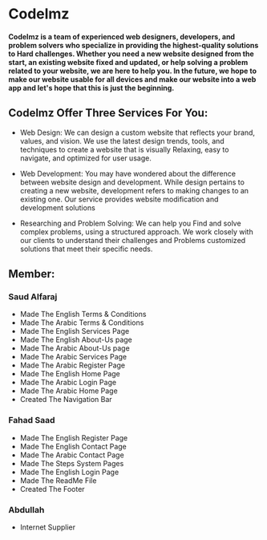 # Codelmz
#### Codelmz is a team of experienced web designers, developers, and problem solvers who specialize in providing the highest-quality solutions to Hard challenges. Whether you need a new website designed from the start, an existing website fixed and updated, or help solving a problem related to your website, we are here to help you. In the future, we hope to make our website usable for all devices and make our website into a web app and let's hope that this is just the beginning.

## Codelmz Offer Three Services For You:

- Web Design:  We can design a custom website that reflects your brand, values, and vision. We use the latest design trends, tools, and techniques to create a website that is visually Relaxing, easy to navigate, and optimized for user usage.
  
- Web Development: You may have wondered about the difference between website design and development. While design pertains to creating a new website, development refers to making changes to an existing one. Our service provides website modification and development solutions
  
- Researching and Problem Solving: We can help you Find and solve complex problems, using a structured approach. We work closely with our clients to understand their challenges and Problems customized solutions that meet their specific needs.
  
## Member:
### Saud Alfaraj
- Made The English Terms & Conditions
- Made The Arabic Terms & Conditions
- Made The English Services Page
- Made The English About-Us page
- Made The Arabic About-Us page
- Made The Arabic Services Page
- Made The Arabic Register Page
- Made The English Home Page
- Made The Arabic Login Page
- Made The Arabic Home Page
- Created The Navigation Bar
### Fahad Saad
- Made The English Register Page
- Made The English Contact Page
- Made The Arabic Contact Page
- Made The Steps System Pages
- Made The English Login Page
- Made The ReadMe File
- Created The Footer
### Abdullah 
- Internet Supplier
